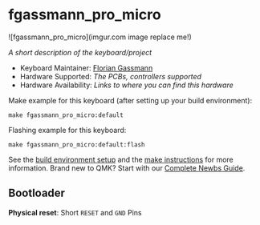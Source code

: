 # fgassmann_pro_micro

![fgassmann_pro_micro](imgur.com image replace me!)

*A short description of the keyboard/project*

* Keyboard Maintainer: [Florian Gassmann](https://github.com/yourusername)
* Hardware Supported: *The PCBs, controllers supported*
* Hardware Availability: *Links to where you can find this hardware*

Make example for this keyboard (after setting up your build environment):

    make fgassmann_pro_micro:default

Flashing example for this keyboard:

    make fgassmann_pro_micro:default:flash

See the [build environment setup](https://docs.qmk.fm/#/getting_started_build_tools) and the [make instructions](https://docs.qmk.fm/#/getting_started_make_guide) for more information. Brand new to QMK? Start with our [Complete Newbs Guide](https://docs.qmk.fm/#/newbs).

## Bootloader

**Physical reset**: Short `RESET` and `GND` Pins
